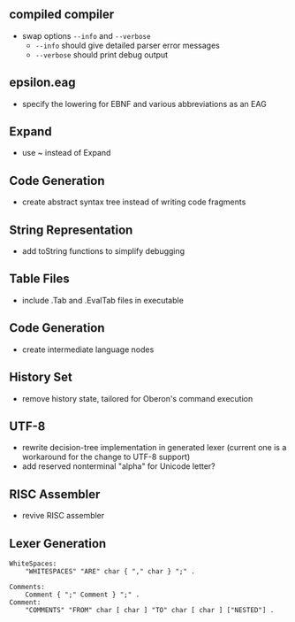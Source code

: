 ## compiled compiler

- swap options `--info` and `--verbose`
  - `--info` should give detailed parser error messages
  - `--verbose` should print debug output

## epsilon.eag

- specify the lowering for EBNF and various abbreviations as an EAG

## Expand

- use ~ instead of Expand

## Code Generation

- create abstract syntax tree instead of writing code fragments

## String Representation

- add toString functions to simplify debugging

## Table Files

- include .Tab and .EvalTab files in executable

## Code Generation

- create intermediate language nodes

## History Set

- remove history state, tailored for Oberon's command execution

## UTF-8

- rewrite decision-tree implementation in generated lexer
  (current one is a workaround for the change to UTF-8 support)
- add reserved nonterminal "alpha" for Unicode letter?

## RISC Assembler

- revive RISC assembler

## Lexer Generation

```
WhiteSpaces:
    "WHITESPACES" "ARE" char { "," char } ";" .

Comments:
    Comment { ";" Comment } ";" .
Comment:
    "COMMENTS" "FROM" char [ char ] "TO" char [ char ] ["NESTED"] .
```
